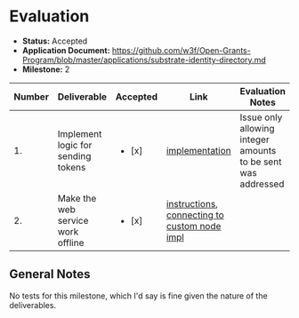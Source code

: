 # Evaluation

- **Status:** Accepted
- **Application Document:** https://github.com/w3f/Open-Grants-Program/blob/master/applications/substrate-identity-directory.md
- **Milestone:** 2

| Number | Deliverable | Accepted | Link | Evaluation Notes |
| ------------- | ------------- | ------------- | ------------- |------------- |
| 1. | Implement logic for sending tokens | <ul><li>[x] </li></ul> | [implementation](https://github.com/Shard-Labs/identity-hub/blob/main/src/store/actions.ts#L381) | Issue only allowing integer amounts to be sent was addressed
| 2. | Make the web service work offline | <ul><li>[x] </li></ul> | [instructions](https://github.com/Shard-Labs/identity-hub#project-setup), [connecting to custom node impl](https://github.com/Shard-Labs/identity-hub/blob/main/src/store/actions.ts#L270) |

## General Notes

No tests for this milestone, which I'd say is fine given the nature of the deliverables.
